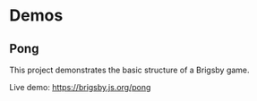 # Demos

## Pong

This project demonstrates the basic structure of a Brigsby game.

Live demo: https://brigsby.js.org/pong
